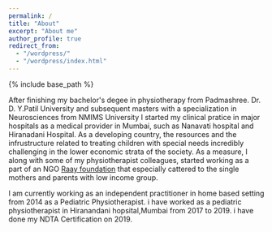 ```yaml
---
permalink: /
title: "About"
excerpt: "About me"
author_profile: true
redirect_from: 
  - "/wordpress/"
  - "/wordpress/index.html"
---
```


{% include base_path %}

After finishing my bachelor's degee in physiotherapy from Padmashree. Dr. D. Y.Patil University and subsequent masters with a specialization in Neurosciences from NMIMS University I started my clinical pratice in major hospitals as a medical provider in Mumbai, such as Nanavati hospital and Hiranadani Hospital. As a developing country, the resources and the infrustructure related to treating children with special needs incredibly challenging in the lower economic strata of the society. As a measure, I along with some of my physiotherapist colleagues, started working as a part of an NGO [Raay foundation](https://raayfoundation.com/) that especially cattered to the single mothers and parents with low income group. 

I am currently working as an independent practitioner in home based setting from 2014 as  a Pediatric Physiotherapist. i have worked as a pediatric physiotherapist in Hiranandani hopsital,Mumbai from 2017 to 2019. i have done my NDTA Certification on 2019. 


